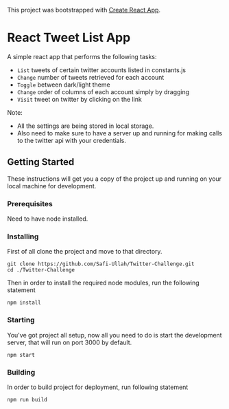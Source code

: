 This project was bootstrapped with [Create React App](https://github.com/facebookincubator/create-react-app).

# React Tweet List App

A simple react app that performs the following tasks:

* `List` tweets of certain twitter accounts listed in constants.js
* `Change` number of tweets retrieved for each account
* `Toggle` between dark/light theme
* `Change` order of columns of each account simply by dragging
* `Visit` tweet on twitter by clicking on the link

Note: 

* All the settings are being stored in local storage.
* Also need to make sure to have a server up and running for making calls to the twitter api with your credentials.

## Getting Started

These instructions will get you a copy of the project up and running on your local machine for development.

### Prerequisites

Need to have node installed.

### Installing

First of all clone the project and move to that directory.

```
git clone https://github.com/Safi-Ullah/Twitter-Challenge.git
cd ./Twitter-Challenge
```

Then in order to install the required node modules, run the following statement

```
npm install
```

### Starting

You've got project all setup, now all you need to do is start the development server, that will run on port 3000 by default.

```
npm start
```

### Building

In order to build project for deployment, run following statement

```
npm run build
```
